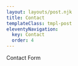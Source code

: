 ```yaml
---
layout: layouts/post.njk
title: Contact
templateClass: tmpl-post
eleventyNavigation:
  key: Contact
  order: 4
---
```


Contact Form
